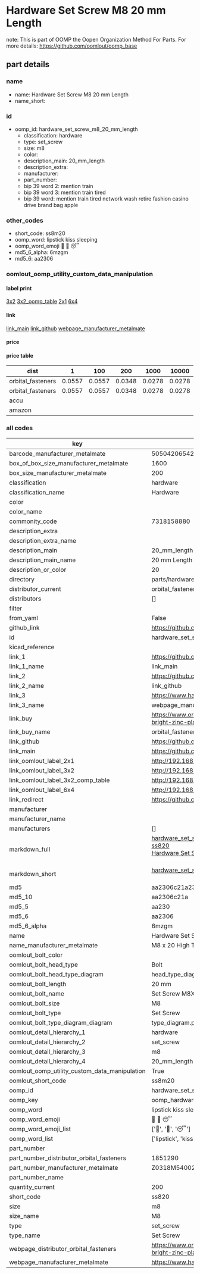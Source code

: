 # Hardware Set Screw M8 20 mm Length  

note: This is part of OOMP the Oopen Organization Method For Parts. For more details: https://github.com/oomlout/oomp_base

##  part details
  







### name
* name: Hardware Set Screw M8 20 mm Length
* name_short: 
### id
* oomp_id: hardware_set_screw_m8_20_mm_length
  * classification: hardware
  * type: set_screw
  * size: m8
  * color: 
  * description_main: 20_mm_length
  * description_extra: 
  * manufacturer: 
  * part_number: 
  * bip 39 word 2: mention train
  * bip 39 word 3: mention train tired
  * bip 39 word: mention train tired network wash retire fashion casino drive brand bag apple

### other_codes
* short_code: ss8m20
* oomp_word: lipstick kiss sleeping
* oomp_word_emoji :lipstick: :kiss: :sleeping:
* md5_6_alpha: 6mzgm
* md5_6: aa2306






### oomlout_oomp_utility_custom_data_manipulation
#### label print
[3x2](http://192.168.1.245:1112/?label=oomp%206mzgm)
[3x2_oomp_table](http://192.168.1.108:1112/?label=oomp%206mzgm)
[2x1](http://192.168.1.242:1112/?label=oomp%206mzgm)
[6x4](http://192.168.1.55:1112/?label=oomp%206mzgm)    

#### link

[link_main](https://github.com/oomlout/oomlout_oomp_version_1_messy/tree/main/parts/hardware_set_screw_m8_20_mm_length) [link_github](https://github.com/oomlout/oomlout_oomp_version_1_messy/tree/main/parts/hardware_set_screw_m8_20_mm_length) [webpage_manufacturer_metalmate](https://www.harclob2b.com/m8-x-20-high-tensile-set-gr-8-8-zinc-plated-metalm-z0318m540020)                            

#### price

#### price table
| dist | 1 | 100 | 200 | 1000 | 10000 |
|------|---|-----|-----|------|-------|
| orbital_fasteners | 0.0557 | 0.0557 | 0.0348 | 0.0278 | 0.0278 |
| orbital_fasteners | 0.0557 | 0.0557 | 0.0348 | 0.0278 | 0.0278 | 
| accu |  |  |  |  |  | 
| amazon |  |  |  |  |  | 















### all codes 
| key | value |  
| --- | --- |  
| barcode_manufacturer_metalmate | 5050420654265 |  
| box_of_box_size_manufacturer_metalmate | 1600 |  
| box_size_manufacturer_metalmate | 200 |  
| classification | hardware |  
| classification_name | Hardware |  
| color |  |  
| color_name |  |  
| commonity_code | 7318158880 |  
| description_extra |  |  
| description_extra_name |  |  
| description_main | 20_mm_length |  
| description_main_name | 20 mm Length |  
| description_or_color | 20 |  
| directory | parts/hardware_set_screw_m8_20_mm_length |  
| distributor_current | orbital_fasteners |  
| distributors | [] |  
| filter |  |  
| from_yaml | False |  
| github_link | https://github.com/oomlout/oomlout_oomp_part_src/tree/main/parts/hardware_set_screw_m8_20_mm_length |  
| id | hardware_set_screw_m8_20_mm_length |  
| kicad_reference |  |  
| link_1 | https://github.com/oomlout/oomlout_oomp_version_1_messy/tree/main/parts/hardware_set_screw_m8_20_mm_length |  
| link_1_name | link_main |  
| link_2 | https://github.com/oomlout/oomlout_oomp_version_1_messy/tree/main/parts/hardware_set_screw_m8_20_mm_length |  
| link_2_name | link_github |  
| link_3 | https://www.harclob2b.com/m8-x-20-high-tensile-set-gr-8-8-zinc-plated-metalm-z0318m540020 |  
| link_3_name | webpage_manufacturer_metalmate |  
| link_buy | https://www.orbitalfasteners.co.uk/products/m8-x-20-hexagon-head-set-screws-high-tensile-grade-8-8-bright-zinc-plated |  
| link_buy_name | orbital_fasteners |  
| link_github | https://github.com/oomlout/oomlout_oomp_version_1_messy/tree/main/parts/hardware_set_screw_m8_20_mm_length |  
| link_main | https://github.com/oomlout/oomlout_oomp_version_1_messy/tree/main/parts/hardware_set_screw_m8_20_mm_length |  
| link_oomlout_label_2x1 | http://192.168.1.242:1112/?label=oomp%206mzgm |  
| link_oomlout_label_3x2 | http://192.168.1.245:1112/?label=oomp%206mzgm |  
| link_oomlout_label_3x2_oomp_table | http://192.168.1.108:1112/?label=oomp%206mzgm |  
| link_oomlout_label_6x4 | http://192.168.1.55:1112/?label=oomp%206mzgm |  
| link_redirect | https://github.com/oomlout/oomlout_oomp_version_1_messy/tree/main/parts/hardware_set_screw_m8_20_mm_length |  
| manufacturer |  |  
| manufacturer_name |  |  
| manufacturers | [] |  
| markdown_full | [hardware_set_screw_m8_20_mm_length](none)<br>[ss820](none)<br>[Hardware Set Screw M8 20 Mm Length](none)<br><br> |  
| markdown_short | [hardware_set_screw_m8_20_mm_length](none)<br><br> |  
| md5 | aa2306c21a236a6adffbb94dc579c458 |  
| md5_10 | aa2306c21a |  
| md5_5 | aa230 |  
| md5_6 | aa2306 |  
| md5_6_alpha | 6mzgm |  
| name | Hardware Set Screw M8 20 mm Length |  
| name_manufacturer_metalmate | M8 x 20 High Tensile Set Gr 8.8 Zinc Plated Metalmate DIN 933 (ISO 4017) |  
| oomlout_bolt_color |  |  
| oomlout_bolt_head_type | Bolt |  
| oomlout_bolt_head_type_diagram | head_type_diagram.png |  
| oomlout_bolt_length | 20 mm |  
| oomlout_bolt_name | Set Screw M8X20 mm  (Bolt) |  
| oomlout_bolt_size | M8 |  
| oomlout_bolt_type | Set Screw |  
| oomlout_bolt_type_diagram_diagram | type_diagram.png |  
| oomlout_detail_hierarchy_1 | hardware |  
| oomlout_detail_hierarchy_2 | set_screw |  
| oomlout_detail_hierarchy_3 | m8 |  
| oomlout_detail_hierarchy_4 | 20_mm_length |  
| oomlout_oomp_utility_custom_data_manipulation | True |  
| oomlout_short_code | ss8m20 |  
| oomp_id | hardware_set_screw_m8_20_mm_length |  
| oomp_key | oomp_hardware_set_screw_m8_20_mm_length |  
| oomp_word | lipstick kiss sleeping |  
| oomp_word_emoji | :lipstick: :kiss: :sleeping: |  
| oomp_word_emoji_list | [':lipstick:', ':kiss:', ':sleeping:'] |  
| oomp_word_list | ['lipstick', 'kiss', 'sleeping'] |  
| part_number |  |  
| part_number_distributor_orbital_fasteners | 1851290 |  
| part_number_manufacturer_metalmate | Z0318M540020 |  
| part_number_name |  |  
| quantity_current | 200 |  
| short_code | ss820 |  
| size | m8 |  
| size_name | M8 |  
| type | set_screw |  
| type_name | Set Screw |  
| webpage_distributor_orbital_fasteners | https://www.orbitalfasteners.co.uk/products/m8-x-20-hexagon-head-set-screws-high-tensile-grade-8-8-bright-zinc-plated |  
| webpage_manufacturer_metalmate | https://www.harclob2b.com/m8-x-20-high-tensile-set-gr-8-8-zinc-plated-metalm-z0318m540020 |  
